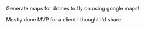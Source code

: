 Generate maps for drones to fly on using google maps!

Mostly done MVP for a client I thought I'd share. 
